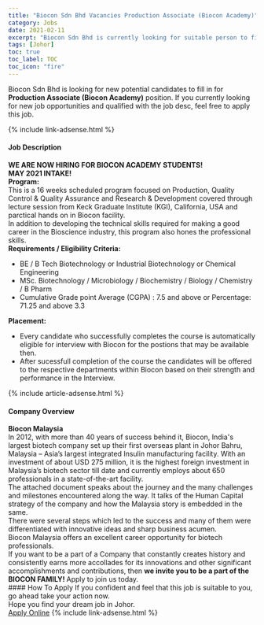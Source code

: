 ```yaml
---
title: "Biocon Sdn Bhd Vacancies Production Associate (Biocon Academy)" 
category: Jobs 
date: 2021-02-11 
excerpt: "Biocon Sdn Bhd is currently looking for suitable person to fill in the Production Associate (Biocon Academy) which based in Johor" 
tags: [Johor] 
toc: true 
toc_label: TOC 
toc_icon: "fire" 
--- 
```


<p>Biocon Sdn Bhd is looking for new potential candidates to fill in for <b>Production Associate (Biocon Academy)</b> position. If you currently looking for new job opportunities and qualified with the job desc, feel free to apply this job.
</p>{% include link-adsense.html %} 
<div><div><h4>Job Description</h4></div><div><div><span><div><div><strong>WE ARE NOW HIRING FOR BIOCON ACADEMY STUDENTS!</strong></div><div><strong>MAY 2021 INTAKE!</strong></div><div><strong>Program:</strong></div><div>This is a 16 weeks scheduled program focused on Production, Quality Control &amp; Quality Assurance and Research &amp; Development covered through lecture session from Keck Graduate Institute (KGI), California, USA and parctical hands on in Biocon facility.</div><div>In addition to developing the technical skills required for making a good career in the Bioscience industry, this program also hones the professional skills.</div><div><strong>Requirements / Eligibility Criteria:</strong></div><ul><li>BE / B Tech Biotechnology or Industrial Biotechnology or Chemical Engineering&#160;</li><li>MSc. Biotechnology / Microbiology / Biochemistry / Biology / Chemistry / B Pharm</li><li>Cumulative Grade point Average (CGPA) : 7.5 and above or Percentage: 71.25 and above 3.3</li></ul><div><strong>Placement:</strong></div><ul><li>Every candidate who successfully completes the course is automatically eligible for interview with Biocon for the postions that may be available then.</li><li>After sucessfull completion of the course the candidates will be offered to the respective departments within Biocon based on their strength and performance in the Interview.</li></ul></div></span></div></div></div> 
{% include article-adsense.html %} 
<div><div><h4>Company Overview</h4></div><div><div><span><div><div>
<strong>Biocon Malaysia</strong></div>
<div>
	In 2012, with more than 40 years of success behind it, Biocon, India's largest biotech company set up their first overseas plant in Johor Bahru, Malaysia &#8211; Asia&#8217;s largest integrated Insulin manufacturing facility. With an investment of about USD 275 million, it is the highest foreign investment in Malaysia&#8217;s biotech sector till date and currently employs about 650 professionals in a state-of-the-art facility.<br>
	The attached document speaks about the journey and the many challenges and milestones encountered along the way. It talks of the Human Capital strategy of the company and how the Malaysia story is embedded in the same.<br>
	There were several steps which led to the success and many of them were differentiated with innovative ideas and sharp business acumen.</div>
<div>
	Biocon Malaysia offers an excellent career opportunity for biotech professionals.</div>
<div>
	If you want to be a part of a Company that constantly creates history and consistently earns more accollades for its innovations and other significant accomplishments and contributions, then <strong>we invite you to be a part of the BIOCON FAMILY! </strong>Apply to join us today.</div></div></span></div></div></div> 
#### How To Apply 
If you confident and feel that this job is suitable to you, go ahead take your action now. <br/> 
Hope you find your dream job in Johor. <br/> 
<a href="https://www.jobstreet.com.my/en/job/production-associate-biocon-academy-4480218?jobId=jobstreet-my-job-4480218&" class="btn btn--info" target="_blank" rel="nofollow noopenner">Apply Online</a> 
{% include link-adsense.html %} 